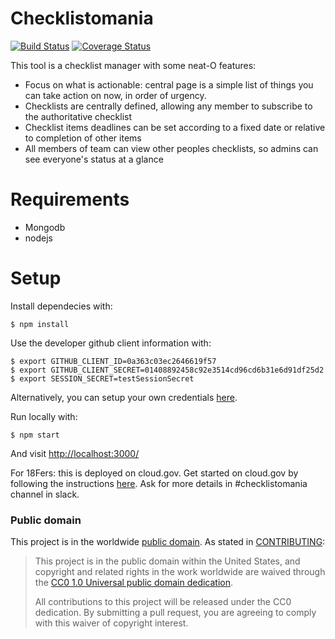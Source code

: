 # Checklistomania
[![Build Status](https://travis-ci.org/18F/checklistomania.svg?branch=master)](https://travis-ci.org/18F/checklistomania)
[![Coverage Status](https://coveralls.io/repos/18F/checklistomania/badge.svg?branch=master&service=github)](https://coveralls.io/github/18F/checklistomania?branch=master)

This tool is a checklist manager with some neat-O features:
* Focus on what is actionable: central page is a simple list of things you can take action on now, in order of urgency.
* Checklists are centrally defined, allowing any member to subscribe to the authoritative checklist
* Checklist items deadlines can be set according to a fixed date or relative to completion of other items
* All members of team can view other peoples checklists, so admins can see everyone's status at a glance

# Requirements
- Mongodb
- nodejs

# Setup
Install dependecies with:
```
$ npm install
```

Use the developer github client information with: 
```
$ export GITHUB_CLIENT_ID=0a363c03ec2646619f57
$ export GITHUB_CLIENT_SECRET=01408892458c92e3514cd96cd6b31e6d91df25d2
$ export SESSION_SECRET=testSessionSecret
```
Alternatively, you can setup your own credentials [here](https://github.com/settings/applications/new). 

Run locally with:
```
$ npm start
```

And visit [http://localhost:3000/](http://localhost:3000/)

For 18Fers: this is deployed on cloud.gov. Get started on cloud.gov by following the instructions [here](https://docs.cloud.gov/). Ask for more details in #checklistomania channel in slack.

### Public domain

This project is in the worldwide [public domain](LICENSE.md). As stated in [CONTRIBUTING](CONTRIBUTING.md):

> This project is in the public domain within the United States, and copyright and related rights in the work worldwide are waived through the [CC0 1.0 Universal public domain dedication](https://creativecommons.org/publicdomain/zero/1.0/).
>
> All contributions to this project will be released under the CC0 dedication. By submitting a pull request, you are agreeing to comply with this waiver of copyright interest.
